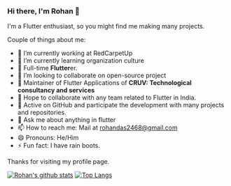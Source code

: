 ### Hi there, I'm Rohan 👋

I'm a Flutter enthusiast, so you might find me making many projects.

Couple of things about me:

- 🔭 I’m currently working at RedCarpetUp
- 🏅 I’m currently learning organization culture
- 🌱 Full-time **Flutter**er.
- 👯 I’m looking to collaborate on open-source project
- 🤝 Maintainer of Flutter Applications of **CRUV: Technological consultancy and services**
- 😬 Hope to collaborate with any team related to Flutter in India.
- 🚀 Active on GitHub and participate the development with many projects and repositories.
- 💬 Ask me about anything in flutter
- 📫 How to reach me: Mail at rohandas2468@gmail.com
- 😄 Pronouns: He/Him
- ⚡  Fun fact: I have rain boots.

Thanks for visiting my profile page.

[![Rohan's github stats](https://github-readme-stats.vercel.app/api?username=sadrohan&show_icons=true&count_private=true)](https://github.com/sadrohan)
[![Top Langs](https://github-readme-stats.vercel.app/api/top-langs/?username=sadrohan&layout=compact)](https://github.com/sadrohan)
<!-- [![Readme Card](https://github-readme-stats.vercel.app/api/pin/?username=sadrohan&repo=ringtone_player)](https://github.com/sadrohan/ringtone_player) -->
